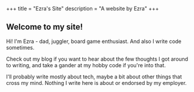 +++
title = "Ezra's Site"
description = "A website by Ezra"
+++

## Welcome to my site!

Hi! I'm Ezra - dad, juggler, board game enthusiast. And also I write code sometimes.

Check out my blog if you want to hear about the few thoughts I got around to writing, and take a gander at my hobby code if you're into that.

I'll probably write mostly about tech, maybe a bit about other things that cross my mind. Nothing I write here is about or endorsed by my employer.
